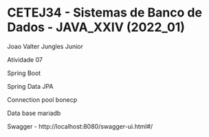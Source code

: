 # CETEJ34 - Sistemas de Banco de Dados - JAVA_XXIV (2022_01)

Joao Valter Jungles Junior

Atividade 07

Spring Boot

Spring Data JPA

Connection pool bonecp

Data base mariadb

Swagger - http://localhost:8080/swagger-ui.html#/
